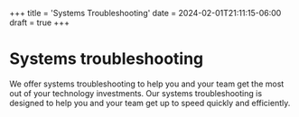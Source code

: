 +++
title = 'Systems Troubleshooting'
date = 2024-02-01T21:11:15-06:00
draft = true
+++
# Systems troubleshooting
We offer systems troubleshooting to help you and your team get the most out of your technology investments. Our systems troubleshooting is designed to help you and your team get up to speed quickly and efficiently.